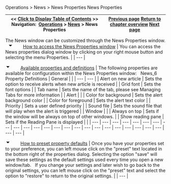 ﻿
Operations \> News \> News Properties
News Properties

| \<\< [Click to Display Table of Contents](news_properties.md) \>\> **Navigation:**     [Operations](operations-1.md) \> [News](news-1.md) \> News Properties | [Previous page](news_window-1.md) [Return to chapter overview](news-1.md) [Next page](option-chain-1.md) |
| --- | --- |
The News window can be customized through the News Properties window.
 
![tog_minus](tog_minus-1.gif)        [How to access the News Properties window](javascript:HMToggle('toggle','HowToAccessTheNewsPropertiesWindow','HowToAccessTheNewsPropertiesWindow_ICON'))
| You can access the News properties dialog window by clicking on your right mouse button and selecting the menu Properties. |
| --- |

![tog_minus](tog_minus-1.gif)        [Available properties and definitions](javascript:HMToggle('toggle','AvailablePropertiesAndDefinitions','AvailablePropertiesAndDefinitions_ICON'))
| The following properties are available for configuration within the News Properties window:   News_6   Property Definitions   | General |  | | --- | --- | | Alert on new article | Sets the option to receive alerts when new article is received | | Grid font | Sets the font options | | Tab name | Sets the name of the tab, please see Managing Tabs for more information | | Alert |  | | Color for background | Sets the alert background color | | Color for foreground | Sets the alert text color | | Priority | Sets a user defined priority | | Sound file | Sets the sound file that will play when the alert is triggered | | Window |  | | Always on top | Sets if the window will be always on top of other windows. | | Show reading pane | Sets if the Reading Pane is displayed | |
| --- | --- | --- | --- | --- | --- | --- | --- | --- | --- | --- | --- | --- | --- | --- | --- | --- | --- | --- | --- | --- | --- | --- | --- | --- |

![tog_minus](tog_minus-1.gif)        [How to preset property defaults](javascript:HMToggle('toggle','HowToPresetPropertyDefaults','HowToPresetPropertyDefaults_ICON'))
| Once you have your properties set to your preference, you can left mouse click on the "preset" text located in the bottom right of the properties dialog. Selecting the option "save" will save these settings as the default settings used every time you open a new window/tab.   If you change your settings and later wish to go back to the original settings, you can left mouse click on the "preset" text and select the option to "restore" to return to the original settings. |
| --- |
